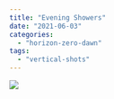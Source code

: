 ```yaml
---
title: "Evening Showers"
date: "2021-06-03"
categories: 
  - "horizon-zero-dawn"
tags: 
  - "vertical-shots"
---
```


[![](images/Horizon-Zero-Dawn™_-Complete-Edition_20210603083301-scaled.jpg)](https://davidpeach.me/wp-content/uploads/2022/05/Horizon-Zero-Dawn™_-Complete-Edition_20210603083301-scaled.jpg)
